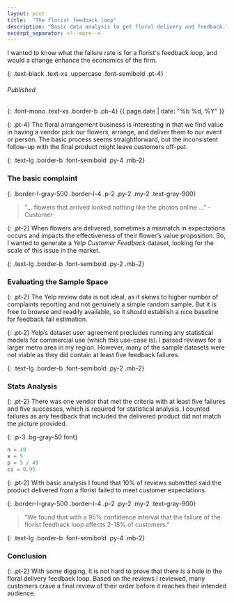 ```yaml
---
layout: post
title:  "The florist feedback loop"
description: "Basic data analysis to get floral delivery and feedback."
excerpt_separator: <!--more-->
---
```


I wanted to know what the failure rate is for a florist's feedback loop, and would a change enhance the economics of the firm.
<!--more--> 

{: .text-black .text-xs .uppercase .font-semibold .pt-4}
###### Published

{: .font-mono .text-xs .border-b .pb-4}
{{ page.date | date: "%b %d, %Y" }}

{: .pt-4}
The floral arrangement business is interesting in that we find value in having a vendor pick our flowers, arrange, and deliver them to our event or person. The basic process seems straightforward, but the inconsistent follow-up with the final product might leave customers off-put. 

{: .text-lg .border-b .font-semibold .py-4 .mb-2}
### The basic complaint

{: .border-l-gray-500 .border-l-4 .p-2 .py-2 .my-2 .text-gray-900}
> "... flowers that arrived looked nothing like the photos online ..." - Customer

{: .pt-2}
When flowers are delivered, sometimes a mismatch in expectations occurs and impacts the effectiveness of their flower’s value proposition. So, I wanted to generate a *Yelp Customer Feedback* dataset, looking for the scale of this issue in the market. 

{: .text-lg .border-b .font-semibold .py-2 .mb-2}
### Evaluating the Sample Space

{: .pt-2}
The Yelp review data is not ideal, as it skews to higher number of complaints reporting and not genuinely a simple random sample. But it is free to browse and readily available, so it should establish a nice baseline for feedback fail estimation. 

{: .pt-2}
Yelp’s dataset user agreement precludes running any statistical models for commercial use (which this use-case is). I parsed reviews for a larger metro area in my region. However, many of the sample datasets were not viable as they did contain at least five feedback failures. 

{: .text-lg .border-b .font-semibold .py-2 .mb-2}
### Stats Analysis

{: .pt-2}
There was one vendor that met the criteria with at least five failures and five successes, which is required for statistical analysis. I counted failures as any feedback that included the delivered product did not match the picture provided. 

{: .p-3 .bg-gray-50 font}
```python
n = 49
x = 5
p = 5 / 49
ci = 0.95
```
{: .pt-2}
With basic analysis I found that 10% of reviews submitted said the product delivered from a florist failed to meet customer expectations. 

{: .border-l-gray-500 .border-l-4 .p-2 .py-2 .my-2 .text-gray-900}
> "We found that with a 95% confidence interval that the failure of the florist feedback loop affects 2-18% of customers."

{: .text-lg .border-b .font-semibold .py-4 .mb-2}
### Conclusion

{: .pt-2}
With some digging, it is not hard to prove that there is a hole in the floral delivery feedback loop. Based on the reviews I reviewed, many customers crave a final review of their order before it reaches their intended audience. 
